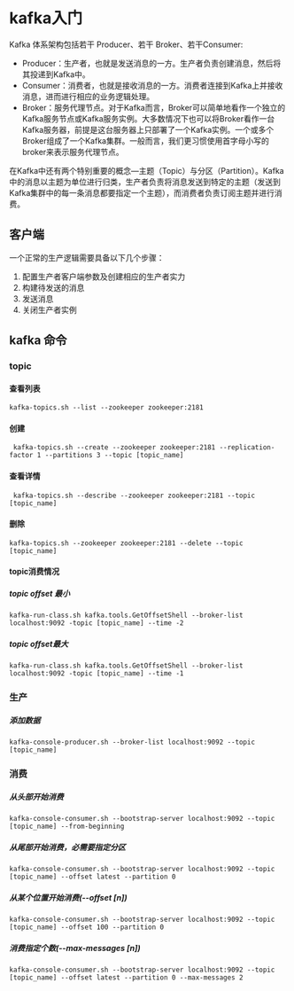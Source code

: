 # kafka入门

Kafka 体系架构包括若干 Producer、若干 Broker、若干Consumer:

- Producer：生产者，也就是发送消息的一方。生产者负责创建消息，然后将其投递到Kafka中。
- Consumer：消费者，也就是接收消息的一方。消费者连接到Kafka上并接收消息，进而进行相应的业务逻辑处理。
- Broker：服务代理节点。对于Kafka而言，Broker可以简单地看作一个独立的Kafka服务节点或Kafka服务实例。大多数情况下也可以将Broker看作一台Kafka服务器，前提是这台服务器上只部署了一个Kafka实例。一个或多个Broker组成了一个Kafka集群。一般而言，我们更习惯使用首字母小写的broker来表示服务代理节点。

在Kafka中还有两个特别重要的概念—主题（Topic）与分区（Partition）。Kafka中的消息以主题为单位进行归类，生产者负责将消息发送到特定的主题（发送到Kafka集群中的每一条消息都要指定一个主题），而消费者负责订阅主题并进行消费。



## 客户端

一个正常的生产逻辑需要具备以下几个步骤：

1. 配置生产者客户端参数及创建相应的生产者实力
2. 构建待发送的消息
3. 发送消息
4. 关闭生产者实例

## kafka 命令

### topic

#### 查看列表

`kafka-topics.sh --list --zookeeper zookeeper:2181`

#### 创建

` kafka-topics.sh --create --zookeeper zookeeper:2181 --replication-factor 1 --partitions 3 --topic [topic_name]`

#### 查看详情

` kafka-topics.sh --describe --zookeeper zookeeper:2181 --topic [topic_name]`

#### 删除

`kafka-topics.sh --zookeeper zookeeper:2181 --delete --topic [topic_name]`



#### topic消费情况

##### topic offset 最小

`kafka-run-class.sh kafka.tools.GetOffsetShell --broker-list localhost:9092 -topic [topic_name] --time -2`

##### topic offset最大

`kafka-run-class.sh kafka.tools.GetOffsetShell --broker-list localhost:9092 -topic [topic_name] --time -1`



### 生产

##### 添加数据

`kafka-console-producer.sh --broker-list localhost:9092 --topic [topic_name]`

### 消费

##### 从头部开始消费

`kafka-console-consumer.sh --bootstrap-server localhost:9092 --topic [topic_name] --from-beginning`

##### 从尾部开始消费，必需要指定分区

`kafka-console-consumer.sh --bootstrap-server localhost:9092 --topic [topic_name] --offset latest --partition 0`

##### 从某个位置开始消费(--offset [n])

`kafka-console-consumer.sh --bootstrap-server localhost:9092 --topic [topic_name] --offset 100 --partition 0`

##### 消费指定个数(--max-messages [n])

`kafka-console-consumer.sh --bootstrap-server localhost:9092 --topic [topic_name] --offset latest --partition 0 --max-messages 2`

